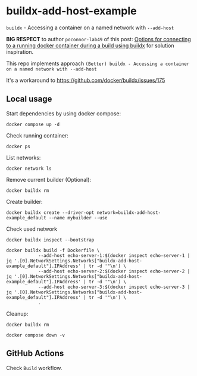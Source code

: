 # buildx-add-host-example
`buildx` - Accessing a container on a named network with `--add-host`

**BIG RESPECT** to author `poconnor-lab49` of this post: [Options for connecting to a running docker container during a build using buildx](https://twl.lab49.com/author/poconnor-lab49/afaa80643a69ababdb1308fdb7b7ee9c) for solution inspiration.

This repo implements approach `(Better) buildx - Accessing a container on a named network with --add-host`

It's a workaround to https://github.com/docker/buildx/issues/175

## Local usage
Start dependencies by using docker compose:
```shell
docker compose up -d
```

Check running container:
```shell
docker ps
```

List networks:
```shell
docker network ls
```

Remove current builder (Optional):
```shell
docker buildx rm
```

Create builder:
```shell
docker buildx create --driver-opt network=buildx-add-host-example_default --name mybuilder --use
```

Check used network
```shell
docker buildx inspect --bootstrap
```

```shell
docker buildx build -f Dockerfile \
            --add-host echo-server-1:$(docker inspect echo-server-1 | jq '.[0].NetworkSettings.Networks["buildx-add-host-example_default"].IPAddress' | tr -d '"\n') \
            --add-host echo-server-2:$(docker inspect echo-server-2 | jq '.[0].NetworkSettings.Networks["buildx-add-host-example_default"].IPAddress' | tr -d '"\n') \
            --add-host echo-server-3:$(docker inspect echo-server-3 | jq '.[0].NetworkSettings.Networks["buildx-add-host-example_default"].IPAddress' | tr -d '"\n') \
            .
```

Cleanup:
```shell
docker buildx rm
```

```shell
docker compose down -v
```

## GitHub Actions
Check `Build` workflow.

